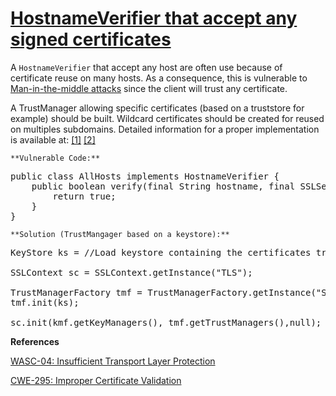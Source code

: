 # [HostnameVerifier that accept any signed certificates](http://find-sec-bugs.github.io/bugs.htm#WEAK_HOSTNAME_VERIFIER)

A `HostnameVerifier` that accept any host are often use because of certificate reuse on many hosts.
As a consequence, this is vulnerable to
[Man-in-the-middle attacks](http://en.wikipedia.org/wiki/Man-in-the-middle_attack)
since the client will trust any certificate.

A TrustManager allowing specific certificates (based on a truststore for example) should be built.
Wildcard certificates should be created for reused on multiples subdomains.
Detailed information for a proper implementation is available at:
[[1]](http://stackoverflow.com/a/6378872/89769)
[[2]](http://stackoverflow.com/a/5493452/89769)

    **Vulnerable Code:**  

<pre>public class AllHosts implements HostnameVerifier {
    public boolean verify(final String hostname, final SSLSession session) {
        return true;
    }
}</pre>

    **Solution (TrustMangager based on a keystore):**  

<pre>KeyStore ks = //Load keystore containing the certificates trusted

SSLContext sc = SSLContext.getInstance("TLS");

TrustManagerFactory tmf = TrustManagerFactory.getInstance("SunX509");
tmf.init(ks);

sc.init(kmf.getKeyManagers(), tmf.getTrustManagers(),null);
</pre>

**References**  

[WASC-04: Insufficient Transport Layer Protection](http://projects.webappsec.org/w/page/13246945/Insufficient%20Transport%20Layer%20Protection)  

[CWE-295: Improper Certificate Validation](http://cwe.mitre.org/data/definitions/295.html)